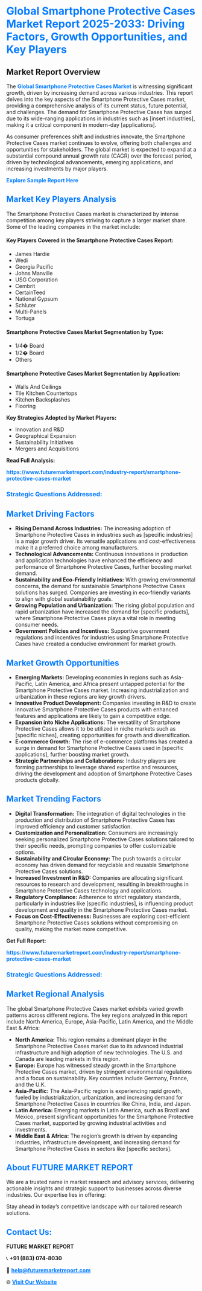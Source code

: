 <h1 style="color: #007BFF;">Global Smartphone Protective Cases Market Report 2025-2033: Driving Factors, Growth Opportunities, and Key Players</h1>

<section id="overview">
<h2>Market Report Overview</h2>
<p>The <a href="https://www.futuremarketreport.com/industry-report/smartphone-protective-cases-market" style="color: #007BFF; text-decoration: none;"><strong>Global Smartphone Protective Cases Market</strong></a> is witnessing significant growth, driven by increasing demand across various industries. This report delves into the key aspects of the Smartphone Protective Cases market, providing a comprehensive analysis of its current status, future potential, and challenges. The demand for Smartphone Protective Cases has surged due to its wide-ranging applications in industries such as [insert industries], making it a critical component in modern-day [applications].</p>
<p>As consumer preferences shift and industries innovate, the Smartphone Protective Cases market continues to evolve, offering both challenges and opportunities for stakeholders. The global market is expected to expand at a substantial compound annual growth rate (CAGR) over the forecast period, driven by technological advancements, emerging applications, and increasing investments by major players.</p>
</section>

<section id="overview">
<p><a href="https://www.futuremarketreport.com/request-sample/reportId=31781" style="color: #007BFF; text-decoration: none;"><strong>Explore Sample Report Here</strong></a></p>
</section>

<section id="key-players">
<h2 style="color: #007BFF;">Market Key Players Analysis</h2>
<p>The Smartphone Protective Cases market is characterized by intense competition among key players striving to capture a larger market share. Some of the leading companies in the market include:</p>
<h4>Key Players Covered in the Smartphone Protective Cases Report:</h4>
<ul><li>James Hardie</li><li>Wedi</li><li>Georgia Pacific</li><li>Johns Manville</li><li>USG Corporation</li><li>Cembrit</li><li>CertainTeed</li><li>National Gypsum</li><li>Schluter</li><li>Multi-Panels</li><li>Tortuga</li></ul>
<h4>Smartphone Protective Cases Market Segmentation by Type:</h4>
<ul><li>1/4� Board</li><li>1/2� Board</li><li>Others</li></ul>

<h4>Smartphone Protective Cases Market Segmentation by Application:</h4>
<ul><li>Walls And Ceilings</li><li>Tile Kitchen Countertops</li><li>Kitchen Backsplashes</li><li>Flooring</li></ul>
<p><strong>Key Strategies Adopted by Market Players:</strong></p>
<ul>
<li>Innovation and R&D</li>
<li>Geographical Expansion</li>
<li>Sustainability Initiatives</li>
<li>Mergers and Acquisitions</li>
</ul>
</section>

<section>
<p><strong>Read Full Analysis: </strong></p><a href="https://www.futuremarketreport.com/industry-report/smartphone-protective-cases-market" style="color: #007BFF; text-decoration: none;"><strong>https://www.futuremarketreport.com/industry-report/smartphone-protective-cases-market</strong></a>
<h3 style="color: #007BFF;">Strategic Questions Addressed:</h3>
</section>

<section id="driving-factors">
<h2 style="color: #007BFF;">Market Driving Factors</h2>
<ul>
<li><strong>Rising Demand Across Industries:</strong> The increasing adoption of Smartphone Protective Cases in industries such as [specific industries] is a major growth driver. Its versatile applications and cost-effectiveness make it a preferred choice among manufacturers.</li>
<li><strong>Technological Advancements:</strong> Continuous innovations in production and application technologies have enhanced the efficiency and performance of Smartphone Protective Cases, further boosting market demand.</li>
<li><strong>Sustainability and Eco-Friendly Initiatives:</strong> With growing environmental concerns, the demand for sustainable Smartphone Protective Cases solutions has surged. Companies are investing in eco-friendly variants to align with global sustainability goals.</li>
<li><strong>Growing Population and Urbanization:</strong> The rising global population and rapid urbanization have increased the demand for [specific products], where Smartphone Protective Cases plays a vital role in meeting consumer needs.</li>
<li><strong>Government Policies and Incentives:</strong> Supportive government regulations and incentives for industries using Smartphone Protective Cases have created a conducive environment for market growth.</li>
</ul>
</section>

<section id="growth-opportunities">
<h2 style="color: #007BFF;">Market Growth Opportunities</h2>
<ul>
<li><strong>Emerging Markets:</strong> Developing economies in regions such as Asia-Pacific, Latin America, and Africa present untapped potential for the Smartphone Protective Cases market. Increasing industrialization and urbanization in these regions are key growth drivers.</li>
<li><strong>Innovative Product Development:</strong> Companies investing in R&D to create innovative Smartphone Protective Cases products with enhanced features and applications are likely to gain a competitive edge.</li>
<li><strong>Expansion into Niche Applications:</strong> The versatility of Smartphone Protective Cases allows it to be utilized in niche markets such as [specific niches], creating opportunities for growth and diversification.</li>
<li><strong>E-commerce Growth:</strong> The rise of e-commerce platforms has created a surge in demand for Smartphone Protective Cases used in [specific applications], further boosting market growth.</li>
<li><strong>Strategic Partnerships and Collaborations:</strong> Industry players are forming partnerships to leverage shared expertise and resources, driving the development and adoption of Smartphone Protective Cases products globally.</li>
</ul>
</section>

<section id="trending-factors">
<h2 style="color: #007BFF;">Market Trending Factors</h2>
<ul>
<li><strong>Digital Transformation:</strong> The integration of digital technologies in the production and distribution of Smartphone Protective Cases has improved efficiency and customer satisfaction.</li>
<li><strong>Customization and Personalization:</strong> Consumers are increasingly seeking personalized Smartphone Protective Cases solutions tailored to their specific needs, prompting companies to offer customizable options.</li>
<li><strong>Sustainability and Circular Economy:</strong> The push towards a circular economy has driven demand for recyclable and reusable Smartphone Protective Cases solutions.</li>
<li><strong>Increased Investment in R&D:</strong> Companies are allocating significant resources to research and development, resulting in breakthroughs in Smartphone Protective Cases technology and applications.</li>
<li><strong>Regulatory Compliance:</strong> Adherence to strict regulatory standards, particularly in industries like [specific industries], is influencing product development and quality in the Smartphone Protective Cases market.</li>
<li><strong>Focus on Cost-Effectiveness:</strong> Businesses are exploring cost-efficient Smartphone Protective Cases solutions without compromising on quality, making the market more competitive.</li>
</ul>
</section>

<section>
<p><strong>Get Full Report: </strong></p><a href="https://www.futuremarketreport.com/industry-report/smartphone-protective-cases-market" style="color: #007BFF; text-decoration: none;"><strong>https://www.futuremarketreport.com/industry-report/smartphone-protective-cases-market</strong></a>
<h3 style="color: #007BFF;">Strategic Questions Addressed:</h3>
</section>


<section id="regional-analysis">
<h2 style="color: #007BFF;">Market Regional Analysis</h2>
<p>The global Smartphone Protective Cases market exhibits varied growth patterns across different regions. The key regions analyzed in this report include North America, Europe, Asia-Pacific, Latin America, and the Middle East & Africa:</p>
<ul>
<li><strong>North America:</strong> This region remains a dominant player in the Smartphone Protective Cases market due to its advanced industrial infrastructure and high adoption of new technologies. The U.S. and Canada are leading markets in this region.</li>
<li><strong>Europe:</strong> Europe has witnessed steady growth in the Smartphone Protective Cases market, driven by stringent environmental regulations and a focus on sustainability. Key countries include Germany, France, and the U.K.</li>
<li><strong>Asia-Pacific:</strong> The Asia-Pacific region is experiencing rapid growth, fueled by industrialization, urbanization, and increasing demand for Smartphone Protective Cases in countries like China, India, and Japan.</li>
<li><strong>Latin America:</strong> Emerging markets in Latin America, such as Brazil and Mexico, present significant opportunities for the Smartphone Protective Cases market, supported by growing industrial activities and investments.</li>
<li><strong>Middle East & Africa:</strong> The region’s growth is driven by expanding industries, infrastructure development, and increasing demand for Smartphone Protective Cases in sectors like [specific sectors].</li>
</ul>
</section>

<footer>
<h2 style="color: #007BFF;">About FUTURE MARKET REPORT</h2>
<p>We are a trusted name in market research and advisory services, delivering actionable insights and strategic support to businesses across diverse industries. Our expertise lies in offering:</p>

<p>Stay ahead in today’s competitive landscape with our tailored research solutions.</p>

<h2 style="color: #007BFF;">Contact Us:</h2>
<p><strong>FUTURE MARKET REPORT</strong></p>
<p>📞 <strong>+91 (883) 074-8030</strong></p>
<p>📧 <strong><a href="mailto:help@futuremarketreport.com" style="color: #007BFF;">help@futuremarketreport.com</a></strong></p>
<p>🌐 <strong><a href="https://www.futuremarketreport.com/" style="color: #007BFF;">Visit Our Website</a></strong></p>
</footer>